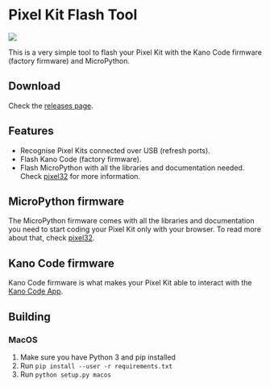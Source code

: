 # Pixel Kit Flash Tool

![](https://i.imgur.com/x1J3YPM.png)

This is a very simple tool to flash your Pixel Kit with the Kano Code firmware (factory firmware) and MicroPython.

## Download

Check the [releases page](https://github.com/murilopolese/kano-pixel-kit-flash-tool/releases).

## Features

- Recognise Pixel Kits connected over USB (refresh ports).
- Flash Kano Code (factory firmware).
- Flash MicroPython with all the libraries and documentation needed. Check [pixel32](http://github.com/murilopolese/pixel32) for more information.

## MicroPython firmware

The MicroPython firmware comes with all the libraries and documentation you need to start coding your Pixel Kit only with your browser. To read more about that, check [pixel32](http://github.com/murilopolese/pixel32).

## Kano Code firmware

Kano Code firmware is what makes your Pixel Kit able to interact with the [Kano Code App](https://kano.me/landing/app/uk).

## Building

### MacOS

1. Make sure you have Python 3 and pip installed
1. Run `pip install --user -r requirements.txt`
1. Run `python setup.py macos`
